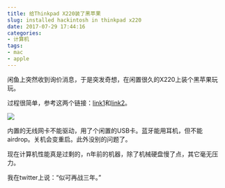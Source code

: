 ```yaml
---
title: 给Thinkpad X220装了黑苹果
slug: installed hackintosh in thinkpad x220
date: 2017-07-29 17:44:16
categories:
- 计算机
tags:
- mac
- apple
---
```


闲鱼上突然收到询价消息，于是突发奇想，在闲置很久的X220上装个黑苹果玩玩。

过程很简单，参考这两个链接：[link1](https://www.youtube.com/watch?v=e_VDC-wUXis)和[link2](http://x220.mcdonnelltech.com)。

![](https://wx3.sinaimg.cn/large/006tNbRwly1fwvwwwbzydj30sg0sg7be.jpg)

内置的无线网卡不能驱动，用了个闲置的USB卡。蓝牙能用耳机，但不能airdrop。关机会变重启。此外没别的问题了。

现在计算机性能真是过剩的，n年前的机器，除了机械硬盘慢了点，其它毫无压力。

我在twitter上说：“似可再战三年。”

